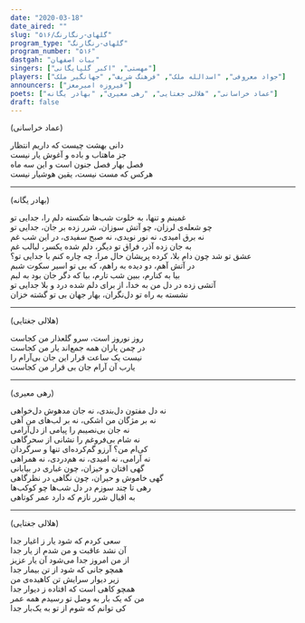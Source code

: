 ```yaml
---
date: "2020-03-18"
date_aired: ""
slug: "گلهای-رنگارنگ/۵۱۶"
program_type: "گلهای-رنگارنگ"
program_number: "۵۱۶"
dastgah: "بیات اصفهان"
singers: ["مهستی", "اکبر گلپایگانی"]
players: ["جواد معروفی", "اسدالله ملک", "فرهنگ شریف", "جهانگیر ملک"]
announcers: ["فیروزه امیرمعز"]
poets: ["عماد خراسانی", "هلالی جغتایی", "رهی معیری", "بهادر یگانه"]
draft: false
---
```


(عماد خراسانی)  

دانی بهشت چیست که داریم انتظار  
جز ماهتاب و باده و آغوش یار نیست  
فصل بهار فصل جنون است و این سه ماه  
هرکس که مست نیست، یقین هوشیار نیست  

---  

(بهادر یگانه)  

غمینم و تنها، به خلوت شب‌ها شکسته دلم را، جدایی تو  
چو شعله‌ی لرزان، چو آتش سوزان، شرر زده بر جان، جدایی تو  
نه برق امیدی، نه نور نویدی، نه صبح سفیدی، در این شب غم  
به جان زده آذر، فراق تو دیگر، دلم شده یکسر، لبالب غم  
عشق تو شد چون دام بلا، کرده پریشان حال مرا، چه چاره کنم با جدایی تو؟  
در آتش آهم، دو دیده به راهم، که بی تو اسیر سکوت شبم  
بیا به کنارم، ببین شب تارم، بیا که دگر جان بود به لبم  
آتشی زده در دل من به خدا، از برای دلم شده درد و بلا جدایی تو  
نشسته به راه تو دل‌نگران، بهار جهان بی تو گشته خزان  

---  

(هلالی جغتایی)  

روز نوروز است، سرو گلعذار من کجاست  
در چمن یاران همه جمع‌اند یار من کجاست  
نیست یک ساعت قرار این جان بی‌آرام را  
یارب آن آرام جان بی قرار من کجاست  

---  

(رهی معیری)  

نه دل مفتون دل‌بندی، نه جان مدهوش دل‌خواهی  
نه بر مژگان من اشکی، نه بر لب‌های من آهی  
نه جان بی‌نصیبم را پیامی از دل‌آرامی  
نه شام بی‌فروغم را نشانی از سحرگاهی  
کی‌ام من؟ آرزو گم‌کرده‌ای تنها و سرگردان  
نه آرامی، نه امیدی، نه هم‌دردی، نه همراهی  
گهی افتان و خیزان، چون غباری در بیابانی  
گهی خاموش و حیران، چون نگاهی در نظرگاهی  
رهی تا چند سوزم در دل شب‌ها چو کوکب‌ها  
به اقبال شرر نازم که دارد عمر کوتاهی  

---  

(هلالی جغتایی)  

سعی کردم که شود یار ز اغیار جدا  
آن نشد عاقبت و من شدم از یار جدا  
از من امروز جدا می‌شود آن یار عزیز  
همچو جانی که شود از تن بیمار جدا  
زیر دیوار سرایش تن کاهیده‌ی من  
همچو کاهی است که افتاده ز دیوار جدا  
من که یک بار به وصل تو رسیدم همه عمر  
کی توانم که شوم از تو به یک‌بار جدا  
